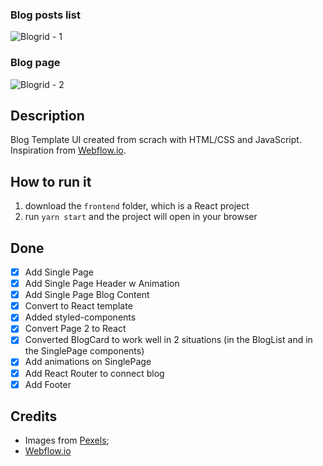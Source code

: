 ### Blog posts list
![Blogrid - 1](./example1.gif)

### Blog page
![Blogrid - 2](./example2.gif)

## Description
Blog Template UI created from scrach with HTML/CSS and JavaScript. Inspiration from [Webflow.io](http://template-gridded.webflow.io/).

## How to run it
1. download the `frontend` folder, which is a React project
2. run `yarn start` and the project will open in your browser

## Done
- [x] Add Single Page
- [x] Add Single Page Header w Animation
- [x] Add Single Page Blog Content
- [x] Convert to React template
- [x] Added styled-components
- [x] Convert Page 2 to React
- [x] Converted BlogCard to work well in 2 situations (in the BlogList and in the SinglePage components)
- [x] Add animations on SinglePage
- [x] Add React Router to connect blog
- [x] Add Footer

## Credits
- Images from [Pexels](https://www.pexels.com/);
- [Webflow.io](http://template-gridded.webflow.io/)